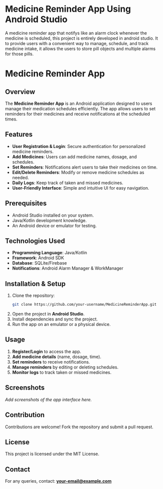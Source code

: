 # Medicine Reminder App Using Android Studio
A medicine reminder app that notifys like an alarm clock whenever the medicine is scheduled, this project is entirely developed in android studio. It to provide users with a convenient way to manage, schedule, and track medicine intake, it allows the users to store pill objects and multiple alarms for those pills.

# Medicine Reminder App

## Overview
The **Medicine Reminder App** is an Android application designed to users manage their medication schedules efficiently. The app allows users to set reminders for their medicines and receive notifications at the scheduled times.

## Features
- **User Registration & Login**: Secure authentication for personalized medicine reminders.
- **Add Medicines**: Users can add medicine names, dosage, and schedules.
- **Set Reminders**: Notifications alert users to take their medicines on time.
- **Edit/Delete Reminders**: Modify or remove medicine schedules as needed.
- **Daily Logs**: Keep track of taken and missed medicines.
- **User-Friendly Interface**: Simple and intuitive UI for easy navigation.

## Prerequisites
- Android Studio installed on your system.
- Java/Kotlin development knowledge.
- An Android device or emulator for testing.

## Technologies Used
- **Programming Language**: Java/Kotlin
- **Framework**: Android SDK
- **Database**: SQLite/Firebase
- **Notifications**: Android Alarm Manager & WorkManager

## Installation & Setup
1. Clone the repository:
   ```sh
   git clone https://github.com/your-username/MedicineReminderApp.git
   ```
2. Open the project in **Android Studio**.
3. Install dependencies and sync the project.
4. Run the app on an emulator or a physical device.

## Usage
1. **Register/Login** to access the app.
2. **Add medicine details** (name, dosage, time).
3. **Set reminders** to receive notifications.
4. **Manage reminders** by editing or deleting schedules.
5. **Monitor logs** to track taken or missed medicines.

## Screenshots
_Add screenshots of the app interface here._

## Contribution
Contributions are welcome! Fork the repository and submit a pull request.

## License
This project is licensed under the MIT License.

## Contact
For any queries, contact: **your-email@example.com**


